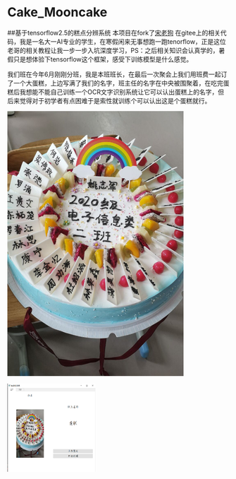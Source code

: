 # Cake_Mooncake
##基于tensorflow2.5的糕点分辨系统
本项目在fork了[宋老狗](https://gitee.com/song-laogou/vegetables_tf2.3) 在gitee上的相关代码，我是一名大一AI专业的学生，在寒假闲来无事想跑一跑tenorflow，正是这位老哥的相关教程让我一步一步入坑深度学习，PS：之后相关知识会认真学的，暑假只是想体验下tensorflow这个框架，感受下训练模型是什么感觉。

我们班在今年6月刚刚分班，我是本班班长，在最后一次聚会上我们用班费一起订了一个大蛋糕，上边写满了我们的名字，班主任的名字在中央被围聚着，在吃完蛋糕后我想能不能自己训练一个OCR文字识别系统让它可以认出蛋糕上的名字，但后来觉得对于初学者有点困难于是索性就训练个可以认出这是个蛋糕就行。

<img src="https://github.com/Season111/Cake_Mooncake/blob/main/images/1.png" width="400" height="600" alt="图片1"/><br/>

<img src="https://github.com/Season111/Cake_Mooncake/blob/main/images/%E8%AF%86%E5%88%AB%E7%BB%93%E6%9E%9C.png" width="200" height="200" alt="识别结果"/><br/>

